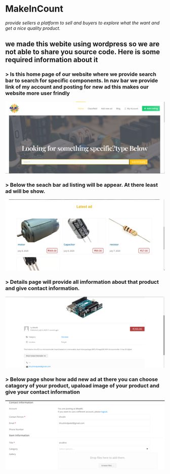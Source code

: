# MakeInCount
_provide sellers a platform to sell and buyers to explore what the want and get a nice quality product._

## we made this webite using wordpress so we are not able to share you source code. Here is some required information about it

### > Is this home page of our website where we provide search bar to search for specific components. In nav bar we provide link of my account and posting for new ad this makes our website more user frindly 

![home page](images/home.png)

### > Below the seach bar ad listing will be appear. At there least ad will be show.

![ad listing](images/adlisting.png)

### > Details page will provide all imformation about that product and give contact information. 

![display ad](images/display.png)

### > Below page show how add new ad at there you can choose catagory of your product, upaload image of your product and give your contact information

![add new ad](images/add.png)
